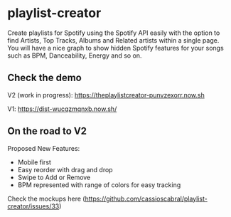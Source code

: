 # playlist-creator

Create playlists for Spotify using the Spotify API easily with the option to find Artists, Top Tracks, Albums and Related artists within a single page. You will have a nice graph to show hidden Spotify features for your songs such as BPM, Danceability, Energy and so on.

## Check the demo


V2 (work in progress): https://theplaylistcreator-punvzexorr.now.sh

V1: https://dist-wucqzmqnxb.now.sh/


## On the road to V2

Proposed New Features:

- Mobile first
- Easy reorder with drag and drop
- Swipe to Add or Remove
- BPM represented with range of colors for easy tracking

Check the mockups here (https://github.com/cassioscabral/playlist-creator/issues/33)
